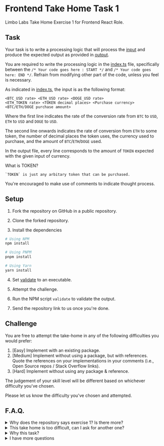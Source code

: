 # Frontend Take Home Task 1

Limbo Labs Take Home Exercise 1 for Frontend React Role.

## Task

Your task is to write a processing logic that will process the [input](./input)
and produce the expected output as provided in [output](./output).

You are required to write the processing logic in the [index.ts](./index.ts) file,
specifically between the `/* Your code goes here : START */` and
`/* Your code goes here: END */`. Refrain from modifying other part of the
code, unless you feel is necessary.

As indicated in [index.ts](index.ts), the input is as the following format:

```
<BTC_USD rate> <ETH_USD rate> <DOGE_USD rate>
<ETH_TOKEN rate> <TOKEN decimal places> <Purchase currency> <BTC/ETH/DOGE purchase amount>
```

Where the first line indicates the rate of the conversion rate from `BTC` to `USD`, `ETH`
to `USD` and `DOGE` to `USD`.

The second line onwards indicates the rate of conversion from `ETH` to some token,
the number of decimal places the token uses, the currency used to purchase, and
the amount of `BTC`/`ETH`/`DOGE` used.

In the output file, every line corresponds to the amount of `TOKEN` expected with the given
input of currency.

<detail>
    <summary>What is TOKEN?</summary>

    `TOKEN` is just any arbitary token that can be purchased.

</detail>

You're encouraged to make use of comments to indicate thought process.

## Setup

1. Fork the repository on GitHub in a public repository.

2. Clone the forked repository.

3. Install the dependencies

```bash
# Using NPM
npm install

# Using PNPM
pnpm install

# Using Yarn
yarn install
```

4. Set [validate](./validate) to an executable.

5. Attempt the challenge.

6. Run the NPM script `validate` to validate the output.

7. Send the repository link to us once you're done.

## Challenge

You are free to attempt the take-home in any of the following difficulties you would prefer:

1. [Easy] Implement with an existing package.
2. [Medium] Implement without using a package, but with references. Quote the references on your
   implementations in your comments (i.e., Open Source repos / Stack Overflow links).
3. [Hard] Implement without using any package & reference.

The judgement of your skill level will be different based on whichever difficulty you've chosen.

Please let us know the difficulty you've chosen and attempted.

## F.A.Q.

<details>
    <summary>Why does the repository says exercise 1? Is there more?</summary>

    No, this is just one take-home exercise out of the collection we have. You're just
    a lucky fella to get the first one.

</details>

<details>
    <summary>This take home is too difficult, can I ask for another one?</summary>

    No, the other task are all similar in difficulty, with 3 difficulty levels. So there
    won't be much difference even if I give u other tasks.

</details>

<details>
    <summary>Why this task?</summary>

    The task is designed to test the handling of floating point accurately in JavaScript.

</details>

<details>
    <summary>I have more questions</summary>

    Feel free to reach out to ask more questions to whoever you are contacting with.

    Asking questions / guidance / hints do not penalize anything. Unless the questions
    may give too much answers, then we'll let you know before we answer.

</details>

